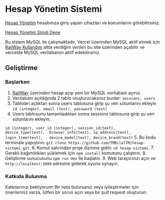 # Hesap Yönetim Sistemi

[Hesap Yönetim](https://auth-bilaltm.vercel.app) hesabınıza giriş yapan cihazları ve konumlarını görebilirsiniz.

[Hesap Yönetim Şimdi Dene](https://auth-bilaltm.vercel.app)


Bu sistem MySQL ile çalışmaktadır, Vercel üzerinden MySQL aktif etmek için [RailWay Kullandım](https://railway.app) altta verdiğim verileri bu site üzerinden açabilir ve vercelde MySQL veritabanını aktif edebilirsiniz.

## Geliştirme
### Başlarken
1. [RailWay](https://railway.app) üzerinden hesap açıp yeni bir MySQL veritabanı açınız.
2. Veritabanı açıldığında 2 tablo oluşturucaksınız bunlar:  `sessions, users`
3. Tabloları açtıktan sonra users tablosuna girip şu veri sütunlarını ekleyin  `id (integer), email (text), password (text)`
4. Users tablosunu tamamladıktan sonra sessions tablosuna girip şu veri sütunlarını ekleyin;

  `id (integer), user_id (integer), session_id(text),	device_type(text),	browser_info(text),	ip_address(text),	login_time(text),	device_model(text),	device_brand(text)`
5. Bu kodu terminale yapıştırın: `git clone https://github.com/TMBilalTM/hesap-sistemi.git`.
6. Komut satırından proje dizinine gidin: `cd hesap-sistemi`.
7. Gerekli bağımlılıkları yüklemek için `npm install` komutunu çalıştırın.
8. Geliştirme sunucusunu `npm run dev` ile başlatın.
9. Web tarayıcınızı açın ve `http://localhost:3000` adresine giderek oyunu oynayın.

### Katkıda Bulunma

Katkılarınızı bekliyorum! Bir hata bulursanız veya iyileştirmeler için önerileriniz varsa, lütfen bir sorun açın veya bir pull request oluşturun.
